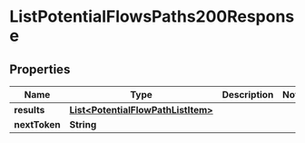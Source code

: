 

# ListPotentialFlowsPaths200Response


## Properties

| Name | Type | Description | Notes |
|------------ | ------------- | ------------- | -------------|
|**results** | [**List&lt;PotentialFlowPathListItem&gt;**](PotentialFlowPathListItem.md) |  |  |
|**nextToken** | **String** |  |  |




